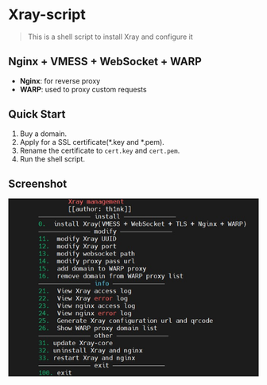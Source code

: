 # Xray-script
> This is a shell script to install Xray and configure it
## Nginx + VMESS + WebSocket + WARP
 - **Nginx**: for reverse proxy
 - **WARP**: used to proxy custom requests
## Quick Start
 1. Buy a domain.
 2. Apply for a SSL certificate(*.key and *.pem).
 3. Rename the certificate to `cert.key` and `cert.pem`.
 4. Run the shell script.
## Screenshot
![menu](./resources/menu.jpg)